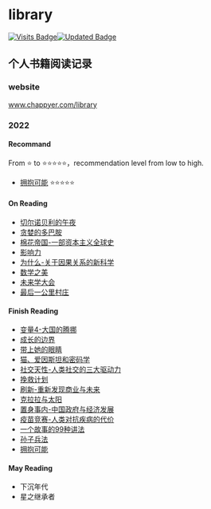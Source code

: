 # library
[![Visits Badge](https://badges.pufler.dev/visits/chappyer/library)](https://github.com/chappyer/library)[![Updated Badge](https://img.shields.io/github/last-commit/chappyer/library?color=blue&label=last%20update)](https://github.com/chappyer/library)





## 个人书籍阅读记录

### website
www.chappyer.com/library

### 2022

#### Recommand

From ⭐ to ⭐⭐⭐⭐⭐，recommendation level from low to high.

- [拥抱可能](./2022/finish_reading/拥抱可能.md)  ⭐⭐⭐⭐⭐

#### On Reading

- [切尔诺贝利的午夜](./2022/on_reading/切尔诺贝利的午夜.md)
- [贪婪的多巴胺](./2022/on_reading/贪婪的多巴胺.md)
- [棉花帝国-一部资本主义全球史](./2022/on_reading/棉花帝国-一部资本主义全球史.md)
- [影响力](./2022/on_reading/影响力.md)
- [为什么-关于因果关系的新科学](./2022/on_reading/为什么-关于因果关系的新科学.md)
- [数学之美](./2022/on_reading/数学之美.md)
- [未来学大会](./2022/on_reading/未来学大会.md)
- [最后一公里村庄](./2022/on_reading/最后一公里村庄.md)


#### Finish Reading

- [变量4-大国的腾挪](./2022/finish_reading/变量4-大国的腾挪.md)
- [成长的边界](./2022/finish_reading/成长的边界.md)
- [带上她的眼睛](./2022/finish_reading/带上她的眼睛.md)
- [猫、爱因斯坦和密码学](./2022/finish_reading/猫、爱因斯坦和密码学.md)
- [社交天性-人类社交的三大驱动力](./2022/finish_reading/社交天性-人类社交的三大驱动力.md)
- [挽救计划](./2022/finish_reading/挽救计划.md)
- [刷新-重新发现商业与未来](./2022/finish_reading/刷新-重新发现商业与未来.md)
- [克拉拉与太阳](./2022/finish_reading/克拉拉与太阳.md)
- [置身事内-中国政府与经济发展](./2022/finish_reading/置身事内-中国政府与经济发展.md)
- [疫苗竞赛-人类对抗疾病的代价](./2022/finish_reading/疫苗竞赛-人类对抗疾病的代价.md)
- [一个故事的99种讲法](./2022/finish_reading/一个故事的99种讲法.md)
- [孙子兵法](./2022/finish_reading/孙子兵法.md)
- [拥抱可能](./2022/finish_reading/拥抱可能.md)

#### May Reading

- 下沉年代
- 星之继承者

